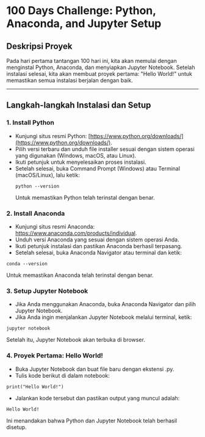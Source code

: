 # 100 Days Challenge: Python, Anaconda, and Jupyter Setup

## Deskripsi Proyek
Pada hari pertama tantangan 100 hari ini, kita akan memulai dengan menginstal Python, Anaconda, dan menyiapkan Jupyter Notebook. Setelah instalasi selesai, kita akan membuat proyek pertama: "Hello World!" untuk memastikan semua instalasi berjalan dengan baik.

---

## Langkah-langkah Instalasi dan Setup

### 1. Install Python
- Kunjungi situs resmi Python: [https://www.python.org/downloads/](https://www.python.org/downloads/).
- Pilih versi terbaru dan unduh file installer sesuai dengan sistem operasi yang digunakan (Windows, macOS, atau Linux).
- Ikuti petunjuk untuk menyelesaikan proses instalasi.
- Setelah selesai, buka Command Prompt (Windows) atau Terminal (macOS/Linux), lalu ketik:
  ```
  python --version
  ```
  Untuk memastikan Python telah terinstal dengan benar.

### 2. Install Anaconda
- Kunjungi situs resmi Anaconda: https://www.anaconda.com/products/individual.
- Unduh versi Anaconda yang sesuai dengan sistem operasi Anda.
- Ikuti petunjuk instalasi dan pastikan Anaconda berhasil terpasang.
- Setelah selesai, buka Anaconda Navigator atau terminal dan ketik:
```
conda --version
```
  Untuk memastikan Anaconda telah terinstal dengan benar.

### 3. Setup Jupyter Notebook
- Jika Anda menggunakan Anaconda, buka Anaconda Navigator dan pilih Jupyter Notebook.
- Jika Anda ingin menjalankan Jupyter Notebook melalui terminal, ketik:
```
jupyter notebook
```
  Setelah itu, Jupyter Notebook akan terbuka di browser.

### 4. Proyek Pertama: Hello World!
- Buka Jupyter Notebook dan buat file baru dengan ekstensi .py.
- Tulis kode berikut di dalam notebook:
```
print("Hello World!")
```
- Jalankan kode tersebut dan pastikan output yang muncul adalah:
```
Hello World!
```
Ini menandakan bahwa Python dan Jupyter Notebook telah berhasil disetup.
